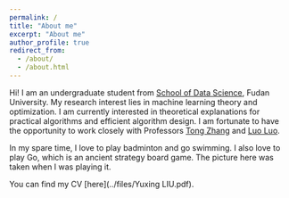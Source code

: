 ```yaml
---
permalink: /
title: "About me"
excerpt: "About me"
author_profile: true
redirect_from: 
  - /about/
  - /about.html
---
```


Hi! I am an undergraduate student from [School of Data Science](https://sds.fudan.edu.cn/main.htm), Fudan University. My research interest lies in machine learning theory and optimization. I am currently interested in theoretical explanations for practical algorithms and efficient algorithm design. I am fortunate to have the opportunity to work closely with Professors [Tong Zhang](https://tongzhang-ml.org/) and [Luo Luo](https://luoluo-sds.github.io/). 

In my spare time, I love to play badminton and go swimming. I also love to play Go, which is an ancient strategy board game. The picture here was taken when I was playing it.

You can find my CV [here](../files/Yuxing LIU.pdf).

